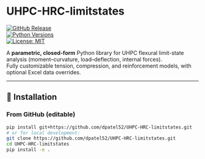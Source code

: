 # UHPC-HRC-limitstates

[![GitHub Release](https://img.shields.io/github/v/release/dpatel52/UHPC-HRC-limitstates)](https://github.com/dpatel52/UHPC-HRC-limitstates/releases)  
[![Python Versions](https://img.shields.io/pypi/pyversions/parametric-uhpc)](https://pypi.org/project/parametric-uhpc)  
[![License: MIT](https://img.shields.io/badge/license-MIT-blue.svg)](LICENSE)

A **parametric, closed-form** Python library for UHPC flexural limit-state analysis (moment–curvature, load–deflection, internal forces).  
Fully customizable tension, compression, and reinforcement models, with optional Excel data overrides.

---

## 🔨 Installation

### From GitHub (editable)
```bash
pip install git+https://github.com/dpatel52/UHPC-HRC-limitstates.git
# or for local development:
git clone https://github.com/dpatel52/UHPC-HRC-limitstates.git
cd UHPC-HRC-limitstates
pip install -e .
